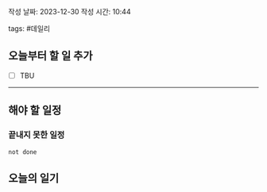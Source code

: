 
작성 날짜: 2023-12-30
작성 시간: 10:44

tags: #데일리

## 오늘부터 할 일 추가
- [ ] TBU 

  
---  
## 해야 할 일정  
### 끝내지 못한 일정

```tasks
not done
```
## 오늘의 일기
